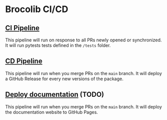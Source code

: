 # Brocolib CI/CD

## [CI Pipeline](CI_pipeline.yml)

This pipeline will run on response to all PRs newly opened or synchronized.
It will run pytests tests defined in the `/tests` folder.

 
## [CD Pipeline](CD_pipeline.yml)

This pipeline will run when you merge PRs on the `main` branch.
It will deploy a GitHub Release for every new versions of the package.

## [Deploy documentation](deploy_docs.yml) (TODO)

This pipeline will run when you merge PRs on the `main` branch.
It will deploy the documentation website to GitHub Pages.